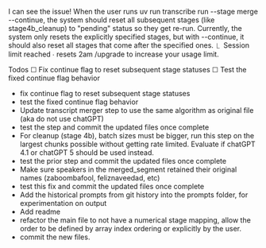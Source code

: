 I can see the issue! When the user runs uv run transcribe run --stage merge --continue, the system should reset all subsequent stages (like stage4b_cleanup) to "pending" status so they get re-run. Currently, the system only resets the explicitly specified stages,
  but with --continue, it should also reset all stages that come after the specified ones.
  ⎿  Session limit reached ∙ resets 2am
     /upgrade to increase your usage limit.

  Todos
  ☐ Fix continue flag to reset subsequent stage statuses
  ☐ Test the fixed continue flag behavior



- fix continue flag to reset subsequent stage statuses
- test the fixed continue flag behavior
- Update transcript merger step to use the same algorithm as original file (aka do not use chatGPT)
- test the step and commit the updated files once complete
- For cleanup (stage 4b), batch sizes must be bigger, run this step on the largest chunks possible without getting rate limited. Evaluate if chatGPT 4.1 or chatGPT 5 should be used instead.
- test the prior step and commit the updated files once complete
- Make sure speakers in the merged_segment retained their original names (zaboombafool, feliznaveedad, etc)
- test this fix and commit the updated files once complete
- Add the historical prompts from git history into the prompts folder, for experimentation on output
- Add readme
- refactor the main file to not have a numerical stage mapping, allow the order to be defined by array index ordering or explicitly by the user.
- commit the new files.
